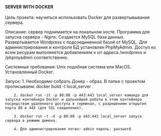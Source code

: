 #### SERVER WITH DOCKER ####

Цель проекта: научиться использовать Docker для развертывывания сервера.

Описание: сервер поднимается на локальном хосте. Программа для запуска сервера - Nginx. Создается MySQL база данных. Развертывается Wordpress с подсоединенной базой от MySQL. Для администрирования и контроля БД установлен PhpMyAdmin. Доступ ко всем ресурам выполянется добавлением к uri адреса /wordpress и  /phpmyadmin соответственно.

Системные требования: Unix подобная система или MacOS. Установленный Docker.

Запуск: 1. Необходимо собрать Докер - образ. В папке с проектом прописываем: docker build -t local_server . 

        2. docker run -it -p 80:80 -p 443:443 local_server команда для запуска контейнера Docker и дальнейшей работы в этом контейнера посредством удаленного доступа в терминал, с разрешением открытия порта 80 и 443 (для SSL соединения).
        
        3. docker run -t -d -p 80:80 -p 443:443 local_server запуск сервера в режиме демона.
        
        4. Для администрирования логин: admin пароль: password
